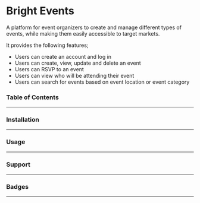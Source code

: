 # Bright Events

A platform for event organizers to create and manage different types of events, while making them easily accessible to target markets.

It provides the following features;

* Users can create an account and log in
* Users can create, view, update and delete an event
* Users can RSVP to an event
* Users can view who will be attending their event
* Users can search for events based on event location or event category


### Table of Contents
---

### Installation
---

### Usage
---

### Support
---

### Badges
---